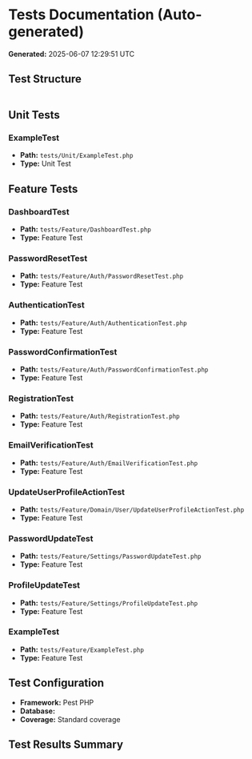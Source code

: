 # Tests Documentation (Auto-generated)

**Generated:** 2025-06-07 12:29:51 UTC

## Test Structure

```
```

## Unit Tests

### ExampleTest
- **Path:** `tests/Unit/ExampleTest.php`
- **Type:** Unit Test

## Feature Tests

### DashboardTest
- **Path:** `tests/Feature/DashboardTest.php`
- **Type:** Feature Test

### PasswordResetTest
- **Path:** `tests/Feature/Auth/PasswordResetTest.php`
- **Type:** Feature Test

### AuthenticationTest
- **Path:** `tests/Feature/Auth/AuthenticationTest.php`
- **Type:** Feature Test

### PasswordConfirmationTest
- **Path:** `tests/Feature/Auth/PasswordConfirmationTest.php`
- **Type:** Feature Test

### RegistrationTest
- **Path:** `tests/Feature/Auth/RegistrationTest.php`
- **Type:** Feature Test

### EmailVerificationTest
- **Path:** `tests/Feature/Auth/EmailVerificationTest.php`
- **Type:** Feature Test

### UpdateUserProfileActionTest
- **Path:** `tests/Feature/Domain/User/UpdateUserProfileActionTest.php`
- **Type:** Feature Test

### PasswordUpdateTest
- **Path:** `tests/Feature/Settings/PasswordUpdateTest.php`
- **Type:** Feature Test

### ProfileUpdateTest
- **Path:** `tests/Feature/Settings/ProfileUpdateTest.php`
- **Type:** Feature Test

### ExampleTest
- **Path:** `tests/Feature/ExampleTest.php`
- **Type:** Feature Test

## Test Configuration
- **Framework:** Pest PHP
- **Database:** 
- **Coverage:** Standard coverage

## Test Results Summary
```
```
